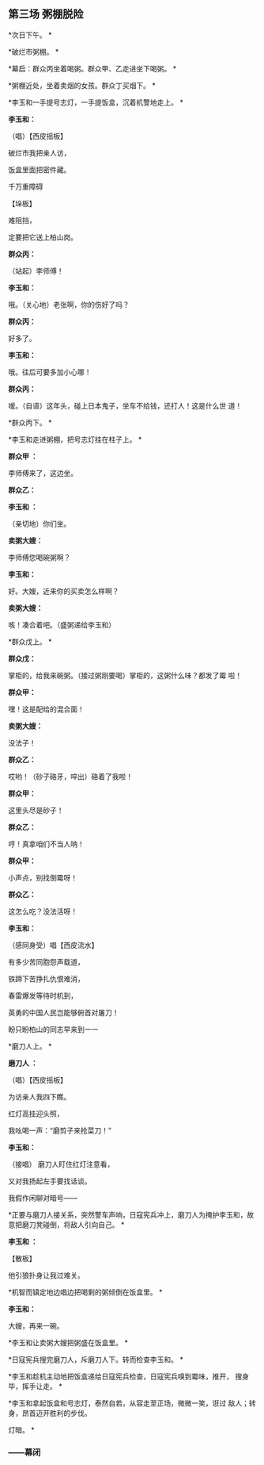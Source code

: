 ## 第三场 粥棚脱险 

*次日下午。 *

*破烂市粥棚。 *

*幕启：群众丙坐着喝粥。群众甲、乙走进坐下喝粥。 *

*粥棚近处，坐着卖烟的女孩。群众丁买烟下。 *

*李玉和一手提号志灯，一手提饭盒，沉着机警地走上。 *

**李玉和：** 

（唱）【西皮摇板】 

破烂市我把亲人访， 

饭盒里面把密件藏。 

千万重障碍 

【垛板】 

难阻挡， 

定要把它送上柏山岗。 

**群众丙：** 

（站起）李师傅！  

**李玉和：**

 哦。（关心地）老张啊，你的伤好了吗？ 

**群众丙：**

 好多了。 

**李玉和：**

 哦。往后可要多加小心哪！ 

**群众丙：**

 嗳。（自语）这年头，碰上日本鬼子，坐车不给钱，还打人！这是什么世 道！ 

*群众丙下。 *

*李玉和走进粥棚，把号志灯挂在柱子上。 *

**群众甲 ：**

李师傅来了，这边坐。 

**群众乙：** 

**李玉和 ：**

（亲切地）你们坐。 

**卖粥大嫂：**

 李师傅您喝碗粥啊？ 

**李玉和：**

 好。大嫂，近来你的买卖怎么样啊？ 

**卖粥大嫂：**

 咳！凑合着吧。（盛粥递给李玉和） 

*群众戊上。 *

**群众戊：**

掌柜的，给我来碗粥。（接过粥刚要喝）掌柜的，这粥什么味？都发了霉 啦！ 

**群众甲：**

 嘿！这是配给的混合面！ 

**卖粥大嫂：**

 没法子！ 

**群众乙：**

 哎哟！（砂子硌牙，啐出）硌着了我啦！ 

**群众甲：**

 这里头尽是砂子！ 

**群众乙：**

 哼！真拿咱们不当人呐！ 

**群众甲：**

 小声点，别找倒霉呀！ 

**群众乙：**

 这怎么吃？没法活呀！ 

**李玉和：**

 （感同身受）唱【西皮流水】 

有多少苦同胞怨声载道， 

铁蹄下苦挣扎仇恨难消， 

春雷爆发等待时机到， 

英勇的中国人民岂能够俯首对屠刀！ 

盼只盼柏山的同志早来到一一 

*磨刀人上。 *

**磨刀人 ：**

（唱）【西皮摇板】 

为访亲人我四下瞧。 

红灯高挂迎头照， 

我吆喝一声：“磨剪子来抢菜刀！” 

**李玉和：**

 （接唱） 
磨刀人盯住红灯注意看， 

又对我扬起左手要找话谈。 

我假作闲聊对暗号—— 

*正要与磨刀人接关系，突然警车声响，日寇宪兵冲上，磨刀人为掩护李玉和，故意把磨刀凳碰倒，将敌人引向自己。 *

**李玉和 ：**

【散板】 

他引狼扑身让我过难关。 

*机智而镇定地边唱边把喝剩的粥倾倒在饭盒里。 *

**李玉和：**

 大嫂，再来一碗。 

*李玉和让卖粥大嫂把粥盛在饭盒里。 *

*日寇宪兵搜完磨刀人，斥磨刀人下。转而检查李玉和。 *

*李玉和趁机主动地把饭盒递给日寇宪兵检查，日寇宪兵嗅到霉味，推开， 搜身毕，挥手让走。 *

*李玉和拿起饭盒和号志灯，泰然自若，从容走至正场，微微一笑，诳过 敌人；转身，昂首迈开胜利的步伐。 

灯暗。 *

### ——幕闭

